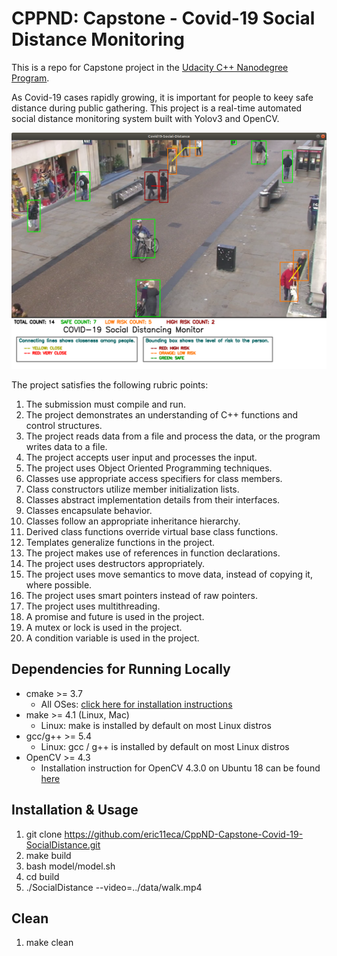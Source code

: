 # CPPND: Capstone - Covid-19 Social Distance Monitoring

This is a repo for Capstone project in the [Udacity C++ Nanodegree Program](https://www.udacity.com/course/c-plus-plus-nanodegree--nd213).

As Covid-19 cases rapidly growing, it is important for people to keey safe distance during public gathering. This project is a real-time automated social distance monitoring system built with Yolov3 and OpenCV.

![Covid-19 Social Distance Monitoring](https://github.com/eric11eca/CppND-Capstone-Covid-19-SocialDistance/blob/master/covid_distance.png?raw=true)

The project satisfies the following rubric points:
1. The submission must compile and run.
2. The project demonstrates an understanding of C++ functions and control structures.
3. The project reads data from a file and process the data, or the program writes data to a file.
4. The project accepts user input and processes the input.
5. The project uses Object Oriented Programming techniques.
6. Classes use appropriate access specifiers for class members.
7. Class constructors utilize member initialization lists.
8. Classes abstract implementation details from their interfaces.
9. Classes encapsulate behavior.
10. Classes follow an appropriate inheritance hierarchy.
11. Derived class functions override virtual base class functions.
12. Templates generalize functions in the project.
13. The project makes use of references in function declarations.
14. The project uses destructors appropriately.
16. The project uses move semantics to move data, instead of copying it, where possible.
17. The project uses smart pointers instead of raw pointers.
18. The project uses multithreading.
19. A promise and future is used in the project.
20. A mutex or lock is used in the project.
21. A condition variable is used in the project.

## Dependencies for Running Locally
* cmake >= 3.7
  * All OSes: [click here for installation instructions](https://cmake.org/install/)
* make >= 4.1 (Linux, Mac)
  * Linux: make is installed by default on most Linux distros
* gcc/g++ >= 5.4
  * Linux: gcc / g++ is installed by default on most Linux distros
* OpenCV >= 4.3
  * Installation instruction for OpenCV 4.3.0 on Ubuntu 18 can be found [here](https://github.com/opencv/opencv/tree/4.1.0)

## Installation & Usage
1. git clone https://github.com/eric11eca/CppND-Capstone-Covid-19-SocialDistance.git
2. make build
3. bash model/model.sh
5. cd build
4. ./SocialDistance --video=../data/walk.mp4

## Clean
1. make clean
